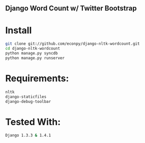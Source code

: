 ## Django Word Count w/ Twitter Bootstrap

# Install

```bash
git clone git://github.com/econpy/django-nltk-wordcount.git
cd django-nltk-wordcount
python manage.py syncdb
python manage.py runserver
```

# Requirements:

```bash
nltk
django-staticfiles
django-debug-toolbar
```

# Tested With:
```bash
Django 1.3.3 & 1.4.1
```
